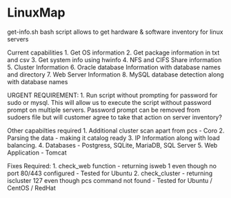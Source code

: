 # LinuxMap
get-info.sh bash script allows to get hardware & software inventory for linux servers

Current capabilities
    1. Get OS information
    2. Get package information in txt and csv
    3. Get system info using hwinfo
    4. NFS and CIFS Share information
    5. Cluster Information
    6. Oracle database Information with database names and directory
    7. Web Server Information
    8. MySQL database detection along with database names

URGENT REQUIREMENT:
    1. Run script without prompting for password for sudo or mysql. This will allow us to execute the script without password prompt on multiple servers. Password prompt can be removed from sudoers file but will customer agree to take that action on server inventory?

Other capabilties required
    1. Additional cluster scan apart from pcs - Coro
    2. Parsing the data - making it catalog ready
    3. IP Information along with load balancing.
    4. Databases - Postgress, SQLite, MariaDB, SQL Server
    5. Web Application - Tomcat

Fixes Required:
    1. check_web function - returning isweb 1 even though no port 80/443 configured - Tested for Ubuntu
    2. check_cluster - returning iscluster 127 even though pcs command not found - Tested for Ubuntu / CentOS / RedHat
